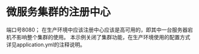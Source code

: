 # 微服务集群的注册中心
端口号8080；
在生产环境中应该注册中心应该是高可用的，即其中一台服务器宕机不影响整个集群的使用。
本示例关闭了集群功能，在生产环境使用的配置方式详见application.yml的注释说明。
